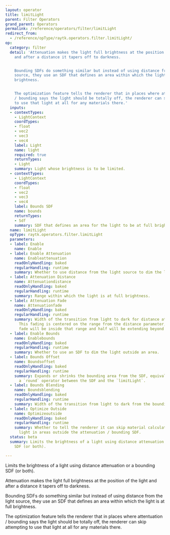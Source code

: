 ```yaml
---
layout: operator
title: limitLight
parent: Filter Operators
grand_parent: Operators
permalink: /reference/operators/filter/limitLight
redirect_from:
  - /reference/opType/raytk.operators.filter.limitLight/
op:
  category: filter
  detail: 'Attenuation makes the light full brightness at the position of the light
    and after a distance it tapers off to darkness.


    Bounding SDFs do something similar but instead of using distance from the light
    source, they use an SDF that defines an area within which the light is at full
    brightness.


    The optimization feature tells the renderer that in places where attentuation
    / bounding says the light should be totally off, the renderer can skip attempting
    to use that light at all for any materials there.'
  inputs:
  - contextTypes:
    - LightContext
    coordTypes:
    - float
    - vec2
    - vec3
    - vec4
    label: Light
    name: light
    required: true
    returnTypes:
    - Light
    summary: Light whose brightness is to be limited.
  - contextTypes:
    - LightContext
    coordTypes:
    - float
    - vec2
    - vec3
    - vec4
    label: Bounds SDF
    name: bounds
    returnTypes:
    - Sdf
    summary: SDF that defines an area for the light to be at full brightness.
  name: limitLight
  opType: raytk.operators.filter.limitLight
  parameters:
  - label: Enable
    name: Enable
  - label: Enable Attenuation
    name: Enableattenuation
    readOnlyHandling: baked
    regularHandling: runtime
    summary: Whether to use distance from the light source to dim the light.
  - label: Attenuation Distance
    name: Attenuationdistance
    readOnlyHandling: baked
    regularHandling: runtime
    summary: Range within which the light is at full brightness.
  - label: Attenuation Fade
    name: Attenuationfade
    readOnlyHandling: baked
    regularHandling: runtime
    summary: Width of the transition from light to dark for distance attenuation.
      This fading is centered on the range from the distance parameter, so half the
      fade will be inside that range and half will be extending beyond that range.
  - label: Enable Bounds
    name: Enablebounds
    readOnlyHandling: baked
    regularHandling: runtime
    summary: Whether to use an SDF to dim the light outside an area.
  - label: Bounds Offset
    name: Boundsoffset
    readOnlyHandling: baked
    regularHandling: runtime
    summary: Expands or shrinks the bounding area from the SDF, equivalent to inserting
      a `round` operator between the SDF and the `limitLight`.
  - label: Bounds Blending
    name: Boundsblending
    readOnlyHandling: baked
    regularHandling: runtime
    summary: Width of the transition from light to dark from the bounding SDF.
  - label: Optimize Outside
    name: Optimizeoutside
    readOnlyHandling: baked
    regularHandling: runtime
    summary: Whether to tell the renderer it can skip material calculations for the
      light in areas outside the attenuation / bounding SDF.
  status: beta
  summary: Limits the brightness of a light using distance attenuation or a bounding
    SDF (or both).

---
```



Limits the brightness of a light using distance attenuation or a bounding SDF (or both).

Attenuation makes the light full brightness at the position of the light and after a distance it tapers off to darkness.

Bounding SDFs do something similar but instead of using distance from the light source, they use an SDF that defines an area within which the light is at full brightness.

The optimization feature tells the renderer that in places where attentuation / bounding says the light should be totally off, the renderer can skip attempting to use that light at all for any materials there.